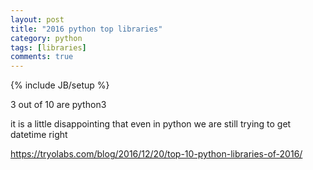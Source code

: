 ```yaml
---
layout: post
title: "2016 python top libraries"
category: python
tags: [libraries]
comments: true
---
```

{% include JB/setup %}
  
3 out of 10 are python3
  
it is a little disappointing that even in python we are still trying to get datetime right
  
<https://tryolabs.com/blog/2016/12/20/top-10-python-libraries-of-2016/>
